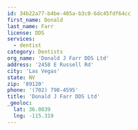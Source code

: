 ```yaml
---
id: 34b22a77-b4be-405a-b3c0-6dc45fdf64cc
first_name: Donald
last_name: Farr
license: DDS
services:
  - dentist
category: Dentists
org_name: 'Donald J Farr DDS Ltd'
address: '2458 E Russell Rd'
city: 'Las Vegas'
state: NV
zip: '89120'
phone: '(702) 798-4595'
title: 'Donald J Farr DDS Ltd'
_geoloc:
  lat: 36.0839
  lng: -115.319
---
```

